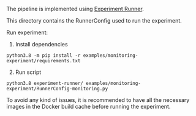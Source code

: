 The pipeline is implemented using [Experiment Runner](https://github.com/S2-group/experiment-runner).

This directory contains the RunnerConfig used to run the experiment.

Run experiment:

1. Install dependencies

`python3.8 -m pip install -r examples/monitoring-experiment/requirements.txt`

2. Run script

`python3.8 experiment-runner/ examples/monitoring-experiment/RunnerConfig-monitoring.py`

To avoid any kind of issues, it is recommended to have all the necessary images in the Docker build cache before running
the experiment.